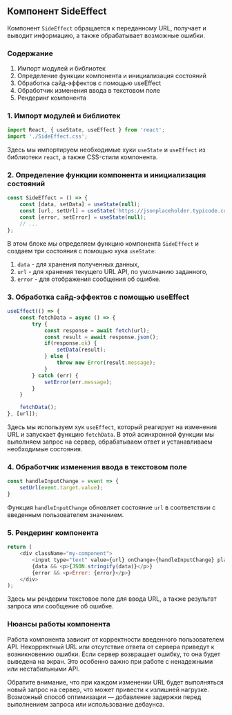 ## Компонент SideEffect
Компонент `SideEffect` обращается к переданному URL, получает и выводит информацию, а также обрабатывает возможные ошибки.

### Содержание
1. Импорт модулей и библиотек
2. Определение функции компонента и инициализация состояний
3. Обработка сайд-эффектов с помощью useEffect
4. Обработчик изменения ввода в текстовом поле
5. Рендеринг компонента

### 1. Импорт модулей и библиотек
```javascript
import React, { useState, useEffect } from 'react';
import './SideEffect.css';
```
Здесь мы импортируем необходимые хуки `useState` и `useEffect` из библиотеки `react`, а также CSS-стили компонента.

### 2. Определение функции компонента и инициализация состояний
```javascript
const SideEffect = () => {
    const [data, setData] = useState(null);
    const [url, setUrl] = useState('https://jsonplaceholder.typicode.com/posts/1');
    const [error, setError] = useState(null);
    // ...
};
```
В этом блоке мы определяем функцию компонента `SideEffect` и создаем три состояния с помощью хука `useState`:
1) `data` - для хранения полученных данных,
2) `url` - для хранения текущего URL API, по умолчанию заданного,
3) `error` - для отображения сообщения об ошибке.

### 3. Обработка сайд-эффектов с помощью useEffect
```javascript
useEffect(() => {
    const fetchData = async () => {
        try {
            const response = await fetch(url);
            const result = await response.json();
            if(response.ok) {
                setData(result);
            } else {
                throw new Error(result.message);
            }
        } catch (err) {
            setError(err.message);
        }
    }

    fetchData();
}, [url]);
```
Здесь мы используем хук `useEffect`, который реагирует на изменения URL и запускает функцию `fetchData`. В этой асинхронной функции мы выполняем запрос на сервер, обрабатываем ответ и устанавливаем необходимые состояния.

### 4. Обработчик изменения ввода в текстовом поле
```javascript
const handleInputChange = event => {
    setUrl(event.target.value);
}
```
Функция `handleInputChange` обновляет состояние `url` в соответствии с введенным пользователем значением.

### 5. Рендеринг компонента
```javascript
return (
    <div className="my-component">
        <input type="text" value={url} onChange={handleInputChange} placeholder="Enter API url" />
        {data && <p>{JSON.stringify(data)}</p>}
        {error && <p>Error: {error}</p>}
    </div>
);
```
Здесь мы рендерим текстовое поле для ввода URL, а также результат запроса или сообщение об ошибке.

### Нюансы работы компонента
Работа компонента зависит от корректности введенного пользователем API. Некорректный URL или отсутствие ответа от сервера приведут к возникновению ошибки. Если сервер возвращает ошибку, то она будет выведена на экран. Это особенно важно при работе с ненадежными или нестабильными API.

Обратите внимание, что при каждом изменении URL будет выполняться новый запрос на сервер, что может привести к излишней нагрузке. Возможный способ оптимизации — добавление задержки перед выполнением запроса или использование дебаунса.
